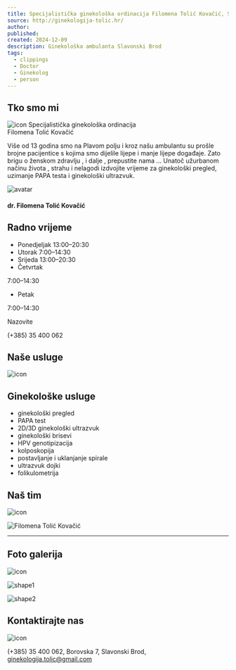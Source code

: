 ```yaml
---
title: Specijalistička ginekološka ordinacija Filomena Tolić Kovačić, SLavonski Brod
source: http://ginekologija-tolic.hr/
author: 
published: 
created: 2024-12-09
description: Ginekološka ambulanta Slavonski Brod
tags:
  - clippings
  - Doctor
  - Ginekolog
  - person
---
```

## Tko smo mi

![icon](https://ginekologija-tolic.hr//data/source/logo.png)
Specijalistička ginekološka ordinacija  
Filomena Tolić Kovačić

Više od 13 godina smo na Plavom polju i kroz našu ambulantu su prošle brojne pacijentice s kojima smo dijelile lijepe i manje lijepe događaje. Zato brigu o ženskom zdravlju , i dalje , prepustite nama ... Unatoč užurbanom načinu života , strahu i nelagodi izdvojite vrijeme za ginekološki pregled, uzimanje PAPA testa i ginekološki ultrazvuk.

![avatar](https://ginekologija-tolic.hr//data/source/avatar.jpg)

#### dr. Filomena Tolić Kovačić

## Radno vrijeme

- Ponedjeljak
13:00–20:30
- Utorak
7:00–14:30
- Srijeda
13:00–20:30
- Četvrtak

7:00–14:30
- Petak

7:00–14:30

Nazovite

(+385) 35 400 062

## Naše usluge

![icon](https://ginekologija-tolic.hr//data/source/logo.png)

## Ginekološke usluge

- ginekološki pregled
- PAPA test
- 2D/3D ginekološki ultrazvuk
- ginekološki brisevi
- HPV genotipizacija
- kolposkopija
- postavljanje i uklanjanje spirale
- ultrazvuk dojki
- folikulometrija

## Naš tim

![icon](https://ginekologija-tolic.hr//data/source/logo.png)

![Filomena Tolić Kovačić](https://ginekologija-tolic.hr//data/source/nastim/filomena.jpg)

---

## Foto galerija

![icon](https://ginekologija-tolic.hr//data/source/logo.png)

![shape1](http://ginekologija-tolic.hr/assets/img/shape/contact-shape1.svg)

![shape2](http://ginekologija-tolic.hr/assets/img/shape/contact-shape2.svg)

## Kontaktirajte nas

![icon](https://ginekologija-tolic.hr//data/source/logo.png)

(+385) 35 400 062, Borovska 7, Slavonski Brod, ginekologija.tolic@gmail.com